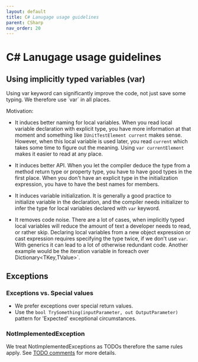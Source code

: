 ```yaml
---
layout: default
title: C# Lanugage usage guidelines
parent: CSharp
nav_order: 20
---
```


# C# Lanugage usage guidelines

## Using implicitly typed variables (var)
Using var keyword can significantly improve the code, not just save some typing. We therefore use ´var´ in all places.

Motivation: 
* It induces better naming for local variables. When you read local variable declaration with explicit type, you have more information at that moment and something like `IUnitTestElement current` makes sense. However, when this local variable is used later, you read `current` which takes some time to figure out the meaning. Using `var currentElement` makes it easier to read at any place.

* It induces better API. When you let the compiler deduce the type from a method return type or property type, you have to have good types in the first place. When you don't have an explicit type in the initialization expression, you have to have the best names for members.

* It induces variable initialization. It is generally a good practice to initialize variable in the declaration, and the compiler needs initializer to infer the type for local variables declared with `var` keyword.

* It removes code noise. There are a lot of cases, when implicitly typed local variables will reduce the amount of text a developer needs to read, or rather skip. Declaring local variables from a new object expression or cast expression requires specifying the type twice, if we don't use `var`. With generics it can lead to a lot of otherwise redundant code. Another example would be the iteration variable in foreach over Dictionary<TKey,TValue>`.

## Exceptions
### Exceptions vs. Special values
* We prefer exceptions over special return values.
* Use the `bool TrySomething(inputParameter, out OutputParameter)` pattern for 'Expected' exceptional circumstances.

### NotImplementedException
We treat NotImplementedExceptions as TODOs therefore the same rules apply. See [TODO comments](CodeComments.md#todo-comments) for more details.